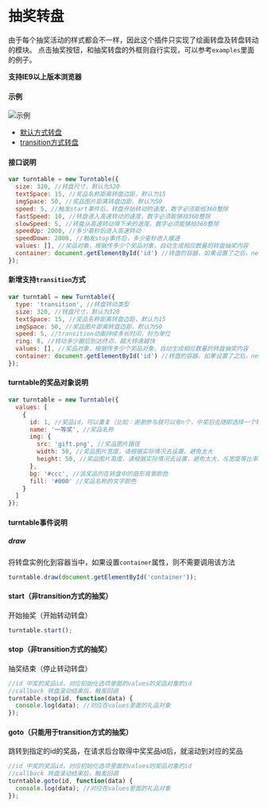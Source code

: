 # 抽奖转盘

由于每个抽奖活动的样式都会不一样，因此这个插件只实现了绘画转盘及转盘转动的模块。
点击抽奖按钮，和抽奖转盘的外框则自行实现，可以参考`examples`里面的例子。



**支持IE9以上版本浏览器**

#### 示例

![示例](http://oap12gnk8.bkt.clouddn.com/turntable-example.png)
- [默认方式转盘](http://example.coffeedeveloper.com/turntable/examples/frame.html)
- [transition方式转盘](http:///example.coffeedeveloper.com/turntable/examples/transition.html)

#### 接口说明
```javascript
var turntable = new Turntable({
  size: 320, //转盘尺寸，默认为320
  textSpace: 15, //奖品名称距离转盘边距，默认为15
  imgSpace: 50, //奖品图片距离转盘边距，默认为50
  speed: 5, //触发start事件后，转盘开始转动的速度，数字必须能给360整除
  fastSpeed: 10, //转盘进入高速转动的速度，数字必须能够给360整除
  slowSpeed: 5, //转盘从高速转动降下来的速度，数字必须能够给360整除
  speedUp: 2000, //多少毫秒后进入高速转动
  speedDown: 2000, //触发stop事件后，多少毫秒进入缓速
  values: [], //奖品对象，根据传多少个奖品对象，自动生成相应数量的转盘抽奖内容
  container: document.getElementById('id') //转盘的容器，如果设置了之后，new Turntable的时候会自动填充内容
});
```

#### 新增支持`transition`方式

```javascript
var turntabl = new Turntable({
  type: 'transition', //转盘转动类型
  size: 320, //转盘尺寸，默认为320
  textSpace: 15, //奖品名称距离转盘边距，默认为15
  imgSpace: 50, //奖品图片距离转盘边距，默认为50
  speed: 5, //transition动画持续多长时间，秒为单位
  ring: 8, //转动多少圈后到达终点，越大转速越快
  values: [], //奖品对象，根据传多少个奖品对象，自动生成相应数量的转盘抽奖内容
  container: document.getElementById('id') //转盘的容器，如果设置了之后，new Turntable的时候会自动填充内容
});
```

#### turntable的奖品对象说明

```javascript
var turntable = new Turntable({
  values: [
    {
      id: 1, //奖品id，可以重复（比如：谢谢参与就可以有n个，中奖后会随即选择一个转动到该位置
      name: '一等奖', //奖品名称
      img: {
        src: 'gift.png', //奖品图片路径
        width: 50, //奖品图片宽度，请根据实际情况去设置，避免太大
        height: 50, //奖品图片高度，请根据实际情况去设置，避免太大，与宽度等比率缩放
      },
      bg: '#ccc', //该奖品的在转盘中的扇形背景颜色
      fill: '#000' //奖品名称的文字颜色
    }
  ]
});
```

#### turntable事件说明

##### draw
将转盘实例化到容器当中，如果设置`container`属性，则不需要调用该方法

```javascript
turntable.draw(document.getElementById('container'));
```

#### start（非transition方式的抽奖）
开始抽奖（开始转动转盘）

```javascript
turntable.start();
```

#### stop（非transition方式的抽奖）
抽奖结束（停止转动转盘）

```javascript
//id 中奖的奖品id，对应初始化选项里面的values的奖品对象的id
//callback 转盘滚动结束后，触发回调
turntable.stop(id, function(data) {
  console.log(data); //对应在values里面的礼品对象
});
```

#### goto（只能用于transition方式的抽奖）
跳转到指定的id的奖品，在请求后台取得中奖奖品id后，就滚动到对应的奖品

```javascript
//id 中奖的奖品id，对应初始化选项里面的values的奖品对象的id
//callback 转盘滚动结束后，触发回调
turntable.goto(id, function(data) {
  console.log(data); //对应在values里面的礼品对象
});
```

